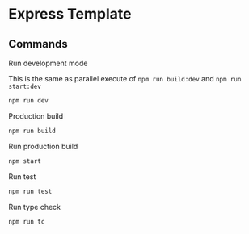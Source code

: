 # Express Template

## Commands

Run development mode

This is the same as parallel execute of `npm run build:dev` and `npm run start:dev`

```bash
npm run dev
```

Production build

```bash
npm run build
```

Run production build

```bash
npm start
```

Run test

```bash
npm run test
```

Run type check

```bash
npm run tc
```
